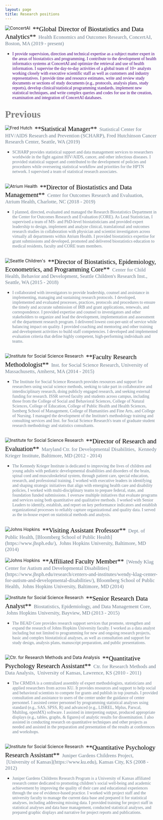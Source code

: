```yaml
---
layout: page
title: Research positions 
---
```


<a href="https://www.concertai.com/">
<img align="left" src="https://media-exp1.licdn.com/dms/image/C4D0BAQG5X2Aib9GOhw/company-logo_100_100/0?e=1611187200&amp;v=beta&amp;t=WJ3NPnSAClnLeWcdCpRkslxn75PArCMGvWyKvugcl30" alt="ConcertAI"> </a> 
<span style="color:black; font-family:Palatino; font-size:1.5em;">&nbsp;**Global Director of Biostatistics and Data Analytics**</span>     
<span style="color:slategrey; font-family:Palatino; font-size:1.20em;">&nbsp;Health Economics and Outcomes Research, ConcertAI, Boston, MA (2019 - present)</span> <br clear="left"/>          
    
  * <span style="color:Indigo; font-family:Palatino;">I provide supervision, direction and technical expertise as a subject matter expert in the areas of biostatistics and programming. I contribute to the development of health informatics systems at ConcertAI and optimize the retrieval and use of health information. I supervise the day-to-day activities of a global team of 10+ analysts working closely with executive scientific staff as well as customers and industry representatives. I provide time and resource estimates, write and review study documents or sections of study documents (e.g., protocols, analysis plans, study reports), develop clinical/statistical programming standards, implement new statistical techniques, and write complex queries and codes for use in the creation, examination and integration of ConcertAI databases.</span>   

## <span style="color:Grey; font-family:Palatino; font-size:1.50em;">Previous</span> 

<a href="http://www.fredhutch.org">
<img align="left" src="https://media-exp1.licdn.com/dms/image/C4E0BAQGWyiowk3H8hQ/company-logo_100_100/0?e=1611187200&amp;v=beta&amp;t=Q0Kq-SWFAEfHvBKOwr3f-McznOypsMO7Y7lWfs911qk" alt="Fred Hutch"> </a>
<span style="color:black; font-family:Palatino; font-size:1.5em;">&nbsp;**Statistical Manager**</span>     
<span style="color:slategrey; font-family:Palatino; font-size:1.20em;">&nbsp;Statistical Center for HIV/AIDS Research and Prevention (SCHARP), Fred Hutchinson Cancer Research Center, Seattle, WA (2019)</span> <br clear="left"/>     

  * <span style="color:slategrey; font-family:Palatino;">SCHARP provides statistical support and data management services to researchers worldwide in the fight against HIV/AIDS, cancer, and other infectious diseases. I provided statistical support and contributed to the development of policies and procedures while overseeing statistical workflow and priorities for the HPTN network. I supervised a team of statistical research associates.</span>   

<br/>

<a href="https://atriumhealth.org">
<img align="left" src="https://media-exp1.licdn.com/dms/image/C510BAQGQL7fTUGOWgQ/company-logo_100_100/0?e=1611187200&amp;v=beta&amp;t=cw8MeJ_IMCJYcTux1ypV4Y8OnxKHqEEBmnOCj-QxnSs" alt="Atrium Health"> </a>
<span style="color:black; font-family:Palatino; font-size:1.5em;">&nbsp;**Director of Biostatistics and Data Management**</span>     
<span style="color:slategrey; font-family:Palatino; font-size:1.20em;">&nbsp;Center for Outcomes Research and Evaluation, Atrium Health, Charlotte, NC (2018 - 2019)</span> <br clear="left"/>       

  * <span style="color:slategrey; font-family:Palatino;">I planned, directed, evaluated and managed the Research Biostatistics Department in the Center for Outcomes Research and Evaluation (CORE). As Lead Statistician, I supervised a team of MS- and PhD-level biostatisticians and provided expert leadership to design, implement and analyze clinical, translational and outcomes research studies in collaboration with physician and scientist investigators across virtually all departments within Atrium Health. I provided biostatistics expertise for grant submissions and developed, promoted and delivered biostatistics education to medical residents, faculty and CORE team members.</span> 

<br/>

<a href="https://www.seattlechildrens.org/research">
<img align="left" src="https://media-exp1.licdn.com/dms/image/C4E0BAQHdiK6X4_K2bg/company-logo_100_100/0?e=1611187200&amp;v=beta&amp;t=-OTbhUgAVwCkQzmzTNMfC1-BWYnx6GYpdYVV9gH08aY" alt="Seattle Children's"> </a>
<span style="color:black; font-family:Palatino; font-size:1.5em;">&nbsp;**Director of Biostatistics, Epidemiology, Econometrics, and  Programming Core**</span>     
<span style="color:slategrey; font-family:Palatino; font-size:1.20em;">&nbsp;Center for Child Health, Behavior and Development, Seattle Children's Research Inst., Seattle, WA (2015 - 2018)</span> <br clear="left"/>       

  * <span style="color:slategrey; font-family:Palatino;">I collaborated with investigators to provide leadership, counsel and assistance in implementing, managing and sustaining research protocols. I developed, implemented and evaluated processes, practices, protocols and procedures to ensure the timely and accurate submission of IRB and grant applications, renewals, and correspondence. I provided expertise and counsel to investigators and other stakeholders to organize and lead the development, implementation and assessment of the department research program. I delivered lowest cost-per-unit of service while balancing impact on quality. I provided coaching and mentoring and other training and development activities to build staff competencies. I developed and implemented evaluation criteria that define highly competent, high-performing individuals and teams.</span>   

<br/>

<a href="https://www.umass.edu">
<img align="left" src="https://media-exp1.licdn.com/dms/image/C4D0BAQGmZZ0wcNKTuQ/company-logo_100_100/0?e=1611187200&amp;v=beta&amp;t=0k-_Z39N3fBJ-T1n9LXiK68fQurVjInhD087cbXExec" alt="Institute for Social Science Research"> </a>
<span style="color:black; font-family:Palatino; font-size:1.5em;">&nbsp;**Faculty Research Methodologist**</span>     
<span style="color:slategrey; font-family:Palatino; font-size:1.20em;">&nbsp;Inst. for Social Science Research, University of Massachusetts, Amherst, MA (2014 - 2015)</span> <br clear="left"/>       

  * <span style="color:slategrey; font-family:Palatino;">The Institute for Social Science Research provides resources and support for researchers using social science methods, seeking to take part in collaborative and interdisciplinary research, doing publicly engaged research, and seeking external funding for research. ISSR served faculty and students across campus, including those from the College of Social and Behavioral Sciences, College of Natural Sciences, College of Education, College of Public Health and Health Sciences, Isenberg School of Management, College of Humanities and Fine Arts, and College of Nursing. I managed the development of the Institute's methodology training and consulting services and Inst. for Social Science Research's team of graduate student research methodology and statistics consultants.</span>   

<br/>

<a href="https://www.kennedykrieger.org">
<img align="left" src="https://media-exp1.licdn.com/dms/image/C4D0BAQGP79V2w9qMWQ/company-logo_100_100/0?e=1611187200&amp;v=beta&amp;t=w8Mv0Nb6mpSyznV2kG4Yx5X0vcFzTxnJ9cghahPvxWo" alt="Institute for Social Science Research"> </a>
<span style="color:black; font-family:Palatino; font-size:1.5em;">&nbsp;**Director of Research and Evaluation**</span>     
<span style="color:slategrey; font-family:Palatino; font-size:1.20em;">&nbsp;Maryland Ctr. for Developmental Disabilities,</span> 
<span style="color:slategrey; font-family:Palatino; font-size:1.20em;">&nbsp;Kennedy Krieger Institute, Baltimore, MD (2012 - 2014)</span> <br clear="left"/>       

  * <span style="color:slategrey; font-family:Palatino;">The Kennedy Krieger Institute is dedicated to improving the lives of children and young adults with pediatric developmental disabilities and disorders of the brain, spinal cord and musculoskeletal system, through patient care, special education, research, and professional training. I worked with executive leaders in identifying and shaping strategic initiatives that align with emerging health care and disability policies, I worked with multi-disciplinary teams to prepare federal, state, and foundation funded submissions. I oversaw multiple initiatives that evaluate programs and services using both quantitative and qualitative methods. I worked with Senior Leaders to identify, establish, and report on key performance indicators and establish organizational processes to reliably capture organizational and quality data. I served as the in-house expert on statistical methods and analysis.</span>  

<br/>

<a href="https://www.jhu.edu">
<img align="left" src="https://media-exp1.licdn.com/dms/image/C560BAQHPOfV7Wl0x-A/company-logo_100_100/0?e=1611187200&amp;v=beta&amp;t=XpYHO_KVvdjUs9_akZ4VqTYGO37KQE5Vz8VbRHc42uk" alt="Johns Hopkins"> </a>
<span style="color:black; font-family:Palatino; font-size:1.5em;">&nbsp;**Visiting Assistant Professor**</span>     
<span style="color:slategrey; font-family:Palatino; font-size:1.20em;">&nbsp;Dept. of Public Health, [Bloomberg School of Public Health](https://www.jhsph.edu/),</span> 
<span style="color:slategrey; font-family:Palatino; font-size:1.20em;">&nbsp;Johns Hopkins University, Baltimore, MD (2014)</span> <br clear="left"/>       

<br/>

<a href="https://www.jhu.edu">
<img align="left" src="https://media-exp1.licdn.com/dms/image/C560BAQHPOfV7Wl0x-A/company-logo_100_100/0?e=1611187200&amp;v=beta&amp;t=XpYHO_KVvdjUs9_akZ4VqTYGO37KQE5Vz8VbRHc42uk" alt="Johns Hopkins"> </a>
<span style="color:black; font-family:Palatino; font-size:1.5em;">&nbsp;**Affiliated Faculty Member**</span>     
<span style="color:slategrey; font-family:Palatino; font-size:1.20em;">&nbsp;[Wendy Klag Center for Autism and Developmental Disabilities](https://www.jhsph.edu/research/centers-and-institutes/wendy-klag-center-for-autism-and-developmental-disabilities/), Bloomberg School of Public Health,</span> 
<span style="color:slategrey; font-family:Palatino; font-size:1.20em;">&nbsp;Johns Hopkins University, Baltimore, MD (2014)</span> <br clear="left"/>       

<br/>

<a href="http://beadcore.jhu.edu/">
<img align="left" src="https://media-exp1.licdn.com/dms/image/C560BAQHPOfV7Wl0x-A/company-logo_100_100/0?e=1611187200&amp;v=beta&amp;t=XpYHO_KVvdjUs9_akZ4VqTYGO37KQE5Vz8VbRHc42uk" alt="Institute for Social Science Research"> </a>
<span style="color:black; font-family:Palatino; font-size:1.5em;">&nbsp;**Senior Research Data Analyst**</span>     
<span style="color:slategrey; font-family:Palatino; font-size:1.20em;">&nbsp;Biostatistics, Epidemiology, and Data Management Core,</span> 
<span style="color:slategrey; font-family:Palatino; font-size:1.20em;">&nbsp;Johns Hopkins University,  Bayview, MD (2013 - 2015)</span> <br clear="left"/>     

  * <span style="color:slategrey; font-family:Palatino;">The BEAD Core provides research support services that promote, strengthen and expand the research of Johns Hopkins University faculty. I worked as a data analyst including but not limited to programming for new and ongoing research projects, basic and complex biostatistical analyses, as well as consultation and support for study design, analysis plans, manuscript preparation, and public presentations.</span>  

<br/>

<a href="http://crmdaclone.drupal.ku.edu/center-research-methods-and-data-analysis">
<img align="left" src="https://media-exp1.licdn.com/dms/image/C560BAQElz1V5OAq2Ug/company-logo_100_100/0?e=1611187200&amp;v=beta&amp;t=CDR8AI8xc-5UUiHeT7kIcDaIajOtgQ0Ay2fb-WXmFjs" alt="Ctr. for Research Methods and Data Analysis"> </a>
<span style="color:black; font-family:Palatino; font-size:1.5em;">&nbsp;**Quantitative Psychology Research Assistant**</span>     
<span style="color:slategrey; font-family:Palatino; font-size:1.20em;">&nbsp;Ctr. for Research Methods and Data Analysis,</span> 
<span style="color:slategrey; font-family:Palatino; font-size:1.20em;">&nbsp;University of Kansas, Lawrence, KS (2010 - 2011)</span> <br clear="left"/>       

  * <span style="color:slategrey; font-family:Palatino;">The CRMDA is a centralized assembly of expert methodologists, statisticians and applied researchers from across KU. It provides resources and support to help social and behavioral scientists to compete for grants and publish in top journals. I provided consultation and assistance to users of the center under the guidance of center personnel. I assisted center personnel by programming statistical analyses using standard (e.g., SAS, SPSS, R) and advanced (e.g., LISREL, Mplus, Parscal, Multilog, openMX) software. I assisted in interpreting output, produced appropriate displays (e.g., tables, graphs, & figures) of analytic results for dissemination. I also assisted in conducting research on quantitative techniques and other projects as needed and assisted in the preparation and presentation of the results at conferences and workshops.</span>  
  
<br/>

<a href="https://juniper.ku.edu/">
<img align="left" src="https://media-exp1.licdn.com/dms/image/C560BAQElz1V5OAq2Ug/company-logo_100_100/0?e=1611187200&amp;v=beta&amp;t=CDR8AI8xc-5UUiHeT7kIcDaIajOtgQ0Ay2fb-WXmFjs" alt="Institute for Social Science Research"> </a>
<span style="color:black; font-family:Palatino; font-size:1.5em;">&nbsp;**Quantitative Psychology Research Assistant**</span>     
<span style="color:slategrey; font-family:Palatino; font-size:1.20em;">&nbsp;Juniper Gardens Childrens Project,</span> 
<span style="color:slategrey; font-family:Palatino; font-size:1.20em;">&nbsp;[University of Kansas](https://www.ku.edu), Kansas City, KS (2008 - 2012)</span> <br clear="left"/>       

  * <span style="color:slategrey; font-family:Palatino;">Juniper Gardens Childrens Research Program is a University of Kansas affiliated research center dedicated to promoting children’s social well-being and academic achievement by improving the quality of their care and educational experiences through the use of evidence-based practice. I worked with project staff and the university faculty to manage the current data base and prepared it for statistical analyses, including addressing missing data. I provided training for project staff in statistical analyses and data base management, conducted statistical analyses, and prepared graphic displays and narrative for project reports and publications.</span>  
 
